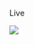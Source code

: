 <p align="center">
  
  <p>Live<p>
  <a href = "https://ensvrdrcardgame.netlify.app/"> <a>
  <img src="https://github.com/enesvardar/kodluyoruz-front-end/blob/main/redux/card-game/image.gif">
</p>
